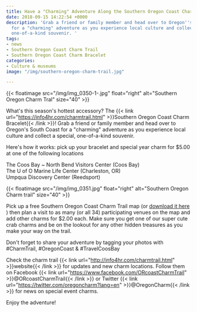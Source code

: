```yaml
---
title: Have a "Charming" Adventure Along the Southern Oregon Coast Charm Trail
date: 2018-09-15 14:22:54 +0000
description: 'Grab a friend or family member and head over to Oregon''s South Coast
  for a "charming" adventure as you experience local culture and collect a special,
  one-of-a-kind souvenir. '
tags:
- news
- Southern Oregon Coast Charm Trail
- Southern Oregon Coast Charm Bracelet
categories:
- Culture & museums
image: "/img/southern-oregon-charm-trail.jpg"

---
```

{{< floatimage src="/img/img_0350-1-.jpg" float="right" alt="Southern Oregon Charm Tral" size="40" >}}

What's  this season's hottest accessory? The {{< link url="https://info4hr.com/charmtrail.html" >}}Southern Oregon Coast Charm Bracelet{{< /link >}}! Grab a friend or family member and head over to Oregon's South Coast for a "charming" adventure as you experience local culture and collect a special, one-of-a-kind souvenir.

Here's how it works: pick up your bracelet and special year charm for $5.00 at one of the following locations

The Coos Bay \~ North Bend Visitors Center (Coos Bay)<br>
The U of O Marine Life Center (Charleston, OR) <br>
Umpqua Discovery Center (Reedsport)

{{< floatimage src="/img/img_0351.jpg" float="right" alt="Southern Oregon Charm trail" size="40" >}}

Pick up a free Southern Oregon Coast Charm Trail map (or [download it here](https://info4hr.com/uploads/3/4/5/6/34568256/charm_trail_map_-_11.1.18.pdf) ) then plan a visit to as many (or all 34) participating venues on the map and add other charms for $2.00 each. Make sure you get one of our super cute crab charms and be on the lookout for any other hidden treasures as you make your way on the trail.

Don't forget to share your adventure by tagging your photos with #CharmTrail, #OregonCoast & #TravelCoosBay

Check the charm trail {{< link url="http://info4hr.com/charmtrail.html" >}}website{{< /link >}} for updates and new charm locations. Follow them on Facebook {{< link url="https://www.facebook.com/ORcoastCharmTrail" >}}@ORcoastCharmTrail{{< /link >}} or Twitter {{< link url="https://twitter.com/oregoncharm?lang=en" >}}@OregonCharm{{< /link >}} for news on special event charms.

Enjoy the adventure!